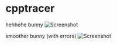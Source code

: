 # cpptracer

hehhehe bunny
![Screenshot](images/bunny.png)

smoother bunny (with errors)
![Screenshot](images/img.png)
